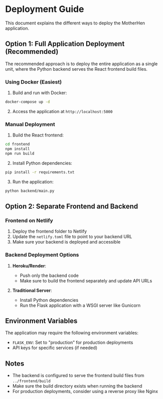 # Deployment Guide

This document explains the different ways to deploy the MotherHen application.

## Option 1: Full Application Deployment (Recommended)

The recommended approach is to deploy the entire application as a single unit, where the Python backend serves the React frontend build files.

### Using Docker (Easiest)

1. Build and run with Docker:
```bash
docker-compose up -d
```

2. Access the application at `http://localhost:5000`

### Manual Deployment

1. Build the React frontend:
```bash
cd frontend
npm install
npm run build
```

2. Install Python dependencies:
```bash
pip install -r requirements.txt
```

3. Run the application:
```bash
python backend/main.py
```

## Option 2: Separate Frontend and Backend

### Frontend on Netlify

1. Deploy the frontend folder to Netlify
2. Update the `netlify.toml` file to point to your backend URL
3. Make sure your backend is deployed and accessible

### Backend Deployment Options

1. **Heroku/Render**:
   - Push only the backend code
   - Make sure to build the frontend separately and update API URLs

2. **Traditional Server**:
   - Install Python dependencies
   - Run the Flask application with a WSGI server like Gunicorn

## Environment Variables

The application may require the following environment variables:
- `FLASK_ENV`: Set to "production" for production deployments
- API keys for specific services (if needed)

## Notes

- The backend is configured to serve the frontend build files from `../frontend/build`
- Make sure the build directory exists when running the backend
- For production deployments, consider using a reverse proxy like Nginx